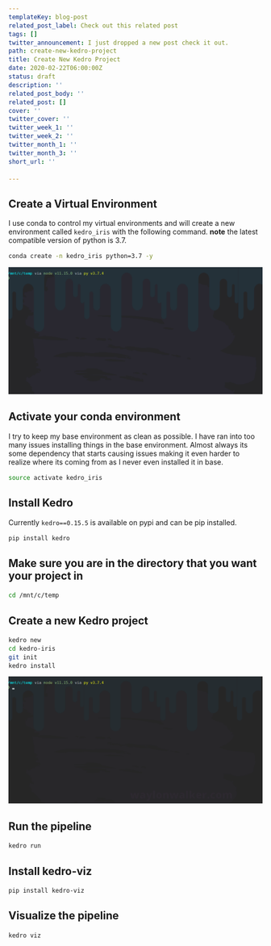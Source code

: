 ```yaml
---
templateKey: blog-post
related_post_label: Check out this related post
tags: []
twitter_announcement: I just dropped a new post check it out.
path: create-new-kedro-project
title: Create New Kedro Project
date: 2020-02-22T06:00:00Z
status: draft
description: ''
related_post_body: ''
related_post: []
cover: ''
twitter_cover: ''
twitter_week_1: ''
twitter_week_2: ''
twitter_month_1: ''
twitter_month_3: ''
short_url: ''

---
```

## Create a Virtual Environment

I use conda to control my virtual environments and will create a new environment called `kedro_iris` with the following command.  **note** the latest compatible version of python is 3.7.

``` bash
conda create -n kedro_iris python=3.7 -y
```

![](/static/conda-create-kedro-iris.gif)

## Activate your conda environment

I try to keep my base environment as clean as possible.  I have ran into too many issues installing things in the base environment.  Almost always its some dependency that starts causing issues making it even harder to realize where its coming from as I never even installed it in base.

``` bash
source activate kedro_iris
```

## Install Kedro

Currently `kedro==0.15.5` is available on pypi and can be pip installed.

``` bash
pip install kedro
```

## Make sure you are in the directory that you want your project in

``` bash
cd /mnt/c/temp
```

## Create a new Kedro project

``` bash
kedro new
cd kedro-iris
git init
kedro install
```

![](/static/kedro-new-iris.gif)

## Run the pipeline

``` bash
kedro run
```


## Install kedro-viz

```bash
pip install kedro-viz
``` 



## Visualize the pipeline


``` bash
kedro viz
```


